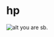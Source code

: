 # hp
![alt you are sb.](https://i0.hdslb.com/bfs/album/0e3d85b54bdf09ec40eacb405d945c920bd3f84f.jpg@518w_1e_1c.jpg)

